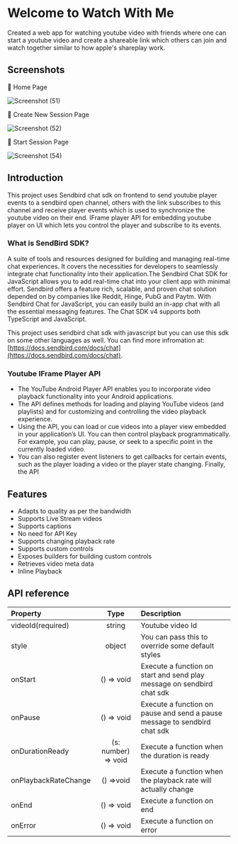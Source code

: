 # Welcome to Watch With Me

Created a web app for watching youtube video with friends where one can start a youtube video and create a shareable link which others can join and watch together similar to how apple's shareplay work.

## Screenshots

📌 Home Page

![Screenshot (51)](https://github.com/divyanshkumarworks/watch-with-me/assets/134360630/5fbd5cd8-ea44-45dc-994c-ab2f4c52745a)

📌 Create New Session Page

![Screenshot (52)](https://github.com/divyanshkumarworks/watch-with-me/assets/134360630/fec698cf-7944-4314-b500-284344813450)

📌 Start Session Page

![Screenshot (54)](https://github.com/divyanshkumarworks/watch-with-me/assets/134360630/9baae247-8c2e-4d82-b262-ed6e07f7d139)


## Introduction

This project uses Sendbird chat sdk on frontend to send youtube player events to a sendbird open channel, others with the link subscribes to this channel and receive player events which is used to synchronize the youtube video on their end. IFrame player API for embedding youtube player on UI which lets you control the player and subscribe to its events.

### What is SendBird SDK?

A suite of tools and resources designed for building and managing real-time chat experiences. It covers the necessities for developers to seamlessly integrate chat functionality into their application.The Sendbird Chat SDK for JavaScript allows you to add real-time chat into your client app with minimal effort. Sendbird offers a feature rich, scalable, and proven chat solution depended on by companies like Reddit, Hinge, PubG and Paytm. With Sendbird Chat for JavaScript, you can easily build an in-app chat with all the essential messaging features. The Chat SDK v4 supports both TypeScript and JavaScript.

This project uses sendbird chat sdk with javascript but you can use this sdk on some other languages as well. You can find more infromation at:  [https://docs.sendbird.com/docs/chat](https://docs.sendbird.com/docs/chat).

### Youtube IFrame Player API

- The YouTube Android Player API enables you to incorporate video playback functionality into your Android applications. <br>
- The API defines methods for loading and playing YouTube videos (and playlists) and for customizing and controlling the video playback experience.<br>
- Using the API, you can load or cue videos into a player view embedded in your application’s UI. You can then control playback programmatically. For example, you can play, pause, or seek to a specific point in the currently loaded video.<br>
- You can also register event listeners to get callbacks for certain events, such as the player loading a video or the player state changing. Finally, the API

## Features
* Adapts to quality as per the bandwidth
* Supports Live Stream videos
* Supports captions
* No need for API Key
* Supports changing playback rate
* Supports custom controls
* Exposes builders for building custom controls
* Retrieves video meta data
* Inline Playback

## API reference

| Property             |                          Type                           | Description                                                                                           |
| :------------------- | :-----------------------------------------------------: | :---------------------------------------------------------------------------------------------------- |
| videoId(required)    |                         string                          | Youtube video Id                                      |                                                                  
| style                |                         object                          | You can pass this to override some default styles                                                     |
| onStart              |                       () => void                        | Execute a function on start and send play message on sendbird chat sdk                                                                           |
| onPause              |                       () => void                        | Execute a function on pause and send a pause message to sendbird chat sdk                                                                           |
| onDurationReady      |                   (s: number) => void                   | Execute a function when the duration is ready                                                         |
| onPlaybackRateChange |                        () =>void                        | Execute a function when the playback rate will actually change                                        |
| onEnd                |                       () => void                        | Execute a function on end                                                                             |
| onError              |                       () => void                        | Execute a function on error   


